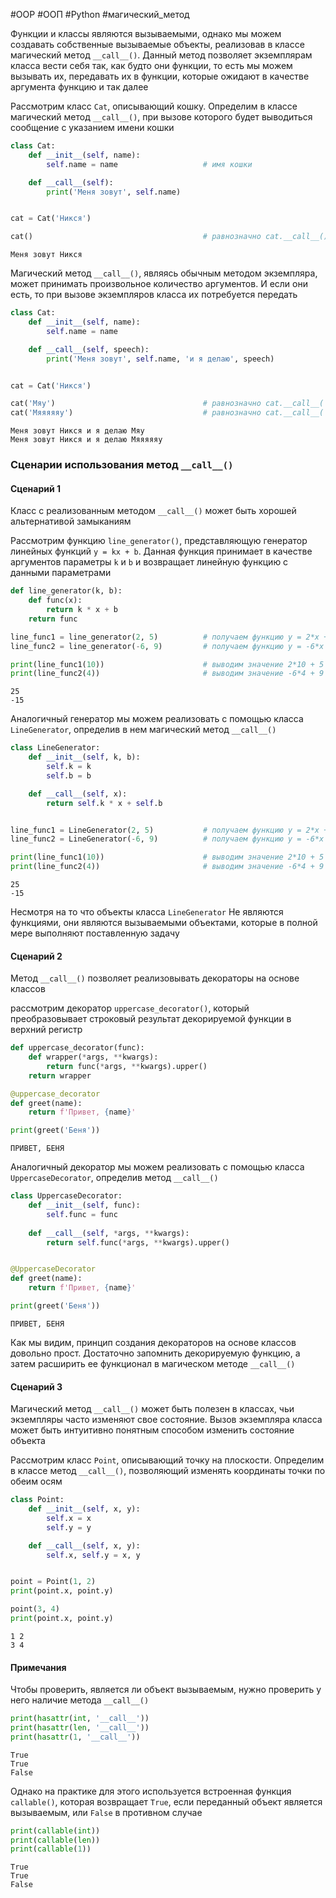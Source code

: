 #OOP #ООП #Python #магический_метод 


Функции и классы являются вызываемыми, однако мы можем создавать собственные вызываемые объекты, реализовав в классе магический метод `__call__()`. Данный метод позволяет экземплярам класса вести себя так, как будто они функции, то есть мы можем вызывать их, передавать их в функции, которые ожидают в качестве аргумента функцию и так далее

Рассмотрим класс `Cat`, описывающий кошку. Определим в классе магический метод `__call__()`, при вызове которого будет выводиться сообщение с указанием имени кошки
```python
class Cat:
    def __init__(self, name):
        self.name = name                   # имя кошки

    def __call__(self):
        print('Меня зовут', self.name)


cat = Cat('Никся')

cat()                                      # равнозначно cat.__call__()
```
```
Меня зовут Никся
```
Магический метод `__call__()`, являясь обычным методом экземпляра, может принимать произвольное количество аргументов. И если они есть, то при вызове экземпляров класса их потребуется передать
```python
class Cat:
    def __init__(self, name):
        self.name = name

    def __call__(self, speech):
        print('Меня зовут', self.name, 'и я делаю', speech)


cat = Cat('Никся')

cat('Мяу')                                 # равнозначно cat.__call__('Мяу')
cat('Мяяяяяy')                             # равнозначно cat.__call__('Мяяяяяy')
```
```
Меня зовут Никся и я делаю Мяу
Меня зовут Никся и я делаю Мяяяяяy
```

### Сценарии использования метод `__call__()`
#### Сценарий 1
Класс с реализованным методом `__call__()` может быть хорошей альтернативой замыканиям 

Рассмотрим функцию `line_generator()`, представляющую генератор линейных функций      `y = kx + b`. Данная функция принимает в качестве аргументов параметры `k` и `b` и возвращает линейную функцию с данными параметрами
```python
def line_generator(k, b):
    def func(x):
        return k * x + b
    return func

line_func1 = line_generator(2, 5)          # получаем функцию y = 2*x + 5
line_func2 = line_generator(-6, 9)         # получаем функцию y = -6*x + 9

print(line_func1(10))                      # выводим значение 2*10 + 5 = 25
print(line_func2(4))                       # выводим значение -6*4 + 9 = -15
```
```
25
-15
```
Аналогичный генератор мы можем реализовать с помощью класса `LineGenerator`, определив в нем магический метод `__call__()`
```python
class LineGenerator:
    def __init__(self, k, b):
        self.k = k
        self.b = b

    def __call__(self, x):
        return self.k * x + self.b


line_func1 = LineGenerator(2, 5)           # получаем функцию y = 2*x + 5
line_func2 = LineGenerator(-6, 9)          # получаем функцию y = -6*x + 9

print(line_func1(10))                      # выводим значение 2*10 + 5 = 25
print(line_func2(4))                       # выводим значение -6*4 + 9 = -15
```
```
25
-15
```
Несмотря на то что объекты класса `LineGenerator` Не являются функциями, они являются вызываемыми объектами, которые в полной мере выполняют поставленную задачу

#### Сценарий 2
Метод `__call__()` позволяет реализовывать декораторы на основе классов

рассмотрим декоратор `uppercase_decorator()`, который преобразовывает строковый результат декорируемой функции в верхний регистр
```python
def uppercase_decorator(func):
    def wrapper(*args, **kwargs):
        return func(*args, **kwargs).upper()
    return wrapper

@uppercase_decorator
def greet(name):
    return f'Привет, {name}'

print(greet('Беня'))
```
```
ПРИВЕТ, БЕНЯ
```
Аналогичный декоратор мы можем реализовать с помощью класса `UppercaseDecorator`, определив метод `__call__()`
```python
class UppercaseDecorator:
    def __init__(self, func):
        self.func = func
 
    def __call__(self, *args, **kwargs):
        return self.func(*args, **kwargs).upper()


@UppercaseDecorator
def greet(name):
    return f'Привет, {name}'

print(greet('Беня'))
```
```
ПРИВЕТ, БЕНЯ
```
Как мы видим, принцип создания декораторов на основе классов довольно прост. Достаточно запомнить декорируемую функцию, а затем расширить ее функционал в магическом методе `__call__()`
#### Сценарий 3
Магический метод `__call__()` может быть полезен в классах, чьи экземпляры часто изменяют свое состояние. Вызов экземпляра класса может быть интуитивно понятным способом изменить состояние объекта

Рассмотрим класс `Point`, описывающий точку на плоскости. Определим в классе метод `__call__()`, позволяющий изменять координаты точки по обеим осям
```python
class Point:
    def __init__(self, x, y):
        self.x = x
        self.y = y

    def __call__(self, x, y):
        self.x, self.y = x, y


point = Point(1, 2)
print(point.x, point.y)

point(3, 4)
print(point.x, point.y)
```
```
1 2
3 4
```

#### Примечания
Чтобы проверить, является ли объект вызываемым, нужно проверить у него наличие метода `__call__()`
```python
print(hasattr(int, '__call__'))
print(hasattr(len, '__call__'))
print(hasattr(1, '__call__'))
```
```
True
True
False
```
Однако на практике для этого используется встроенная функция `callable()`, которая возвращает `True`, если переданный объект является вызываемым, или `False` в противном случае
```python
print(callable(int))
print(callable(len))
print(callable(1))
```
```
True
True
False
```